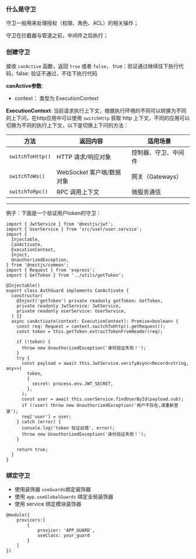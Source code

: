 ### 什么是守卫

守卫一般用来处理授权（权限、角色、ACL）的相关操作；

守卫在拦截器与管道之前，中间件之后执行；

### 创建守卫

接收 `canActive` 函数，返回 `true` 或者 `false`， true：验证通过继续往下执行代码，false: 验证不通过，不往下执行代码

**canActive参数**:

- context： 类型为 ExecutionContext

**ExecutionContext**: 当前请求执行上下文，根据执行环境的不同可以转换为不同的上下问，在http应用中可以使用 `switchHttp` 获取 http 上下文，不同的应用可以切换为不同的执行上下文，以下是切换上下问的方法：

| 方法             | 返回内容                  | 适用场景             |
| ---------------- | ------------------------- | -------------------- |
| `switchToHttp()` | HTTP 请求/响应对象        | 控制器、守卫、中间件 |
| `switchToWs()`   | WebSocket 客户端/数据对象 | 网关（Gateways）     |
| `switchToRpc()`  | RPC 调用上下文            | 微服务通信           |

------

例子：下面是一个验证用户token的守卫：

```TS
import { JwtService } from '@nestjs/jwt';
import { UserService } from 'src/user/user.service';
import {
  Injectable,
  CanActivate,
  ExecutionContext,
  Inject,
  UnauthorizedException,
} from '@nestjs/common';
import { Request } from 'express';
import { GetToken } from '../utils/getToken';

@Injectable()
export class AuthGuard implements CanActivate {
  constructor(
    @Inject('getToken') private readonly getToken: GetToken,
    private readonly JwtService: JwtService,
    private readonly userService: UserService,
  ) {}
  async canActivate(context: ExecutionContext): Promise<boolean> {
    const req: Request = context.switchToHttp().getRequest();
    const token = this.getToken.extractTokenFromHeader(req);

    if (!token) {
      throw new UnauthorizedException('身份验证失败！');
    }
    try {
      const payload = await this.JwtService.verifyAsync<Record<string, any>>(
        token,
        {
          secret: process.env.JWT_SECRET,
        },
      );
      const user = await this.userService.findUserById(payload.sub);
      if (!user) throw new UnauthorizedException('用户不存在,请重新登录');
      req['user'] = user;
    } catch (error) {
      console.log('token 验证出错', error);
      throw new UnauthorizedException('身份验证失败！');
    }

    return true;
  }
}

```

### 绑定守卫

- 使用装饰器 `useGuards`绑定装饰器
- 使用 `app.useGlobalGuards` 绑定全局装饰器
- 使用 service 绑定模块装饰器

```TS
@module({
    provicers:[
        {
			provicer: 'APP_GUARD',
            useClass: your_guard
        }
    ]
})
```


